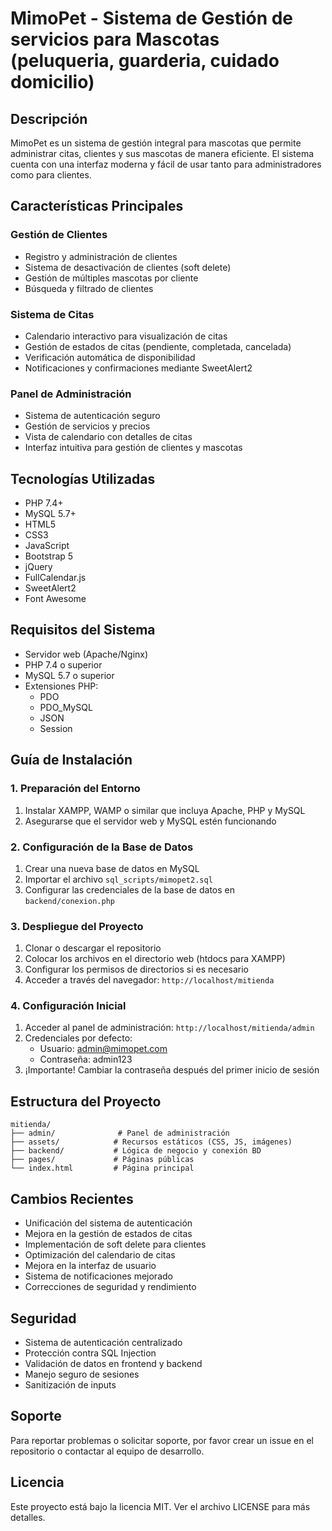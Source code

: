# MimoPet - Sistema de Gestión de servicios para Mascotas (peluqueria, guarderia, cuidado domicilio)

## Descripción
MimoPet es un sistema de gestión integral para  mascotas que permite administrar citas, clientes y sus mascotas de manera eficiente. El sistema cuenta con una interfaz moderna y fácil de usar tanto para administradores como para clientes.

## Características Principales

### Gestión de Clientes
- Registro y administración de clientes
- Sistema de desactivación de clientes (soft delete)
- Gestión de múltiples mascotas por cliente
- Búsqueda y filtrado de clientes

### Sistema de Citas
- Calendario interactivo para visualización de citas
- Gestión de estados de citas (pendiente, completada, cancelada)
- Verificación automática de disponibilidad
- Notificaciones y confirmaciones mediante SweetAlert2

### Panel de Administración
- Sistema de autenticación seguro
- Gestión de servicios y precios
- Vista de calendario con detalles de citas
- Interfaz intuitiva para gestión de clientes y mascotas

## Tecnologías Utilizadas
- PHP 7.4+
- MySQL 5.7+
- HTML5
- CSS3
- JavaScript
- Bootstrap 5
- jQuery
- FullCalendar.js
- SweetAlert2
- Font Awesome

## Requisitos del Sistema
- Servidor web (Apache/Nginx)
- PHP 7.4 o superior
- MySQL 5.7 o superior
- Extensiones PHP:
  - PDO
  - PDO_MySQL
  - JSON
  - Session

## Guía de Instalación

### 1. Preparación del Entorno
1. Instalar XAMPP, WAMP o similar que incluya Apache, PHP y MySQL
2. Asegurarse que el servidor web y MySQL estén funcionando

### 2. Configuración de la Base de Datos
1. Crear una nueva base de datos en MySQL
2. Importar el archivo `sql_scripts/mimopet2.sql`
3. Configurar las credenciales de la base de datos en `backend/conexion.php`

### 3. Despliegue del Proyecto
1. Clonar o descargar el repositorio
2. Colocar los archivos en el directorio web (htdocs para XAMPP)
3. Configurar los permisos de directorios si es necesario
4. Acceder a través del navegador: `http://localhost/mitienda`

### 4. Configuración Inicial
1. Acceder al panel de administración: `http://localhost/mitienda/admin`
2. Credenciales por defecto:
   - Usuario: admin@mimopet.com
   - Contraseña: admin123
3. ¡Importante! Cambiar la contraseña después del primer inicio de sesión

## Estructura del Proyecto
```
mitienda/
├── admin/              # Panel de administración
├── assets/            # Recursos estáticos (CSS, JS, imágenes)
├── backend/           # Lógica de negocio y conexión BD
├── pages/             # Páginas públicas
└── index.html         # Página principal
```

## Cambios Recientes
- Unificación del sistema de autenticación
- Mejora en la gestión de estados de citas
- Implementación de soft delete para clientes
- Optimización del calendario de citas
- Mejora en la interfaz de usuario
- Sistema de notificaciones mejorado
- Correcciones de seguridad y rendimiento

## Seguridad
- Sistema de autenticación centralizado
- Protección contra SQL Injection
- Validación de datos en frontend y backend
- Manejo seguro de sesiones
- Sanitización de inputs

## Soporte
Para reportar problemas o solicitar soporte, por favor crear un issue en el repositorio o contactar al equipo de desarrollo.

## Licencia
Este proyecto está bajo la licencia MIT. Ver el archivo LICENSE para más detalles.